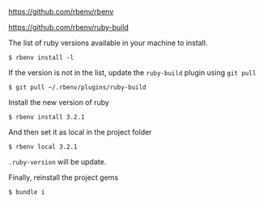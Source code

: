 https://github.com/rbenv/rbenv

https://github.com/rbenv/ruby-build

The list of ruby versions available in your machine to install.

```
$ rbenv install -l
```

If the version is not in the list, update the `ruby-build` plugin using `git pull`

```
$ git pull ~/.rbenv/plugins/ruby-build 
```

Install the new version of ruby 

```
$ rbenv install 3.2.1
```

And then set it as local in the project folder

```
$ rbenv local 3.2.1
```

`.ruby-version` will be update.

Finally, reinstall the project gems 

```
$ bundle i
```
